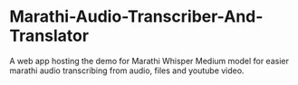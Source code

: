 # Marathi-Audio-Transcriber-And-Translator
A web app hosting the demo for Marathi Whisper Medium model for easier marathi audio transcribing from audio, files and youtube video.
